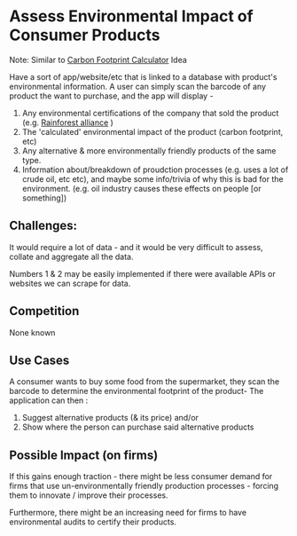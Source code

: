 # Assess Environmental Impact of Consumer Products


Note: Similar to [Carbon Footprint Calculator](CarbonFootprintCalculator.md) Idea


Have a sort of app/website/etc that is linked to a database with product's environmental information. 
A user can simply scan the barcode of any product the want to purchase, and the app will display -

1. Any environmental certifications of the company that sold the product (e.g. [Rainforest alliance](http://www.rainforest-alliance.org/faqs/what-does-rainforest-alliance-certified-mean) )
2. The 'calculated' environmental impact of the product (carbon footprint, etc)
3. Any alternative & more environmentally friendly products of the same type.
4. Information about/breakdown of proudction processes (e.g. uses a lot of crude oil, etc etc), and maybe some info/trivia of why this is bad for the environment. (e.g. oil industry causes these effects on people [or something])

## Challenges:
It would require a lot of data - and it would be very difficult to assess, collate and aggregate all the data.

Numbers 1 & 2 may be easily implemented if there were available APIs or websites we can scrape for data.

## Competition

None known

## Use Cases

A consumer wants to buy some food from the supermarket, they scan the barcode to determine the environmental footprint of the product- The application can then :

1. Suggest alternative products (& its price) and/or
2. Show where the person can purchase said alternative products

## Possible Impact (on firms)

If this gains enough traction - there might be less consumer demand for firms that use un-environmentally friendly production processes - forcing them to innovate / improve their processes.

Furthermore, there might be an increasing need for firms to have environmental audits to certify their products.
